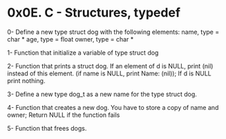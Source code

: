 # 0x0E. C - Structures, typedef

0- Define a new type struct dog with the following elements:
name, type = char *
age, type = float
owner, type = char *

1- Function that initialize a variable of type struct dog

2- Function that prints a struct dog. If an element of d is NULL, print (nil) instead of this element. (if name is NULL, print Name: (nil)); If d is NULL print nothing.

3- Define a new type dog_t as a new name for the type struct dog.

4- Function that creates a new dog. You have to store a copy of name and owner; Return NULL if the function fails

5- Function that frees dogs.
